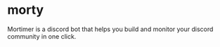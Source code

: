 # morty
Mortimer is a discord bot that helps you build and monitor your discord community in one click.
